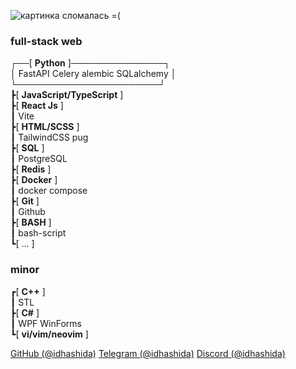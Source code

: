 ![картинка сломалась =(](https://i.imgur.com/fETQyjG.png)
### full-stack web
┌──[ **Python** ]───────────────┐ <br>
│  FastAPI Celery alembic SQLalchemy │ <br>
└───────────────────────┘ <br>
┣[ **JavaScript/TypeScript** ] <br>
┣[ **React Js** ] <br>
┃ Vite <br>
┣[ **HTML/SCSS** ] <br>
┃ TailwindCSS pug <br>
┣[ **SQL** ] <br>
┃ PostgreSQL <br>
┣[ **Redis** ] <br>
┣[ **Docker** ] <br>
┃ docker compose <br>
┣[ **Git** ] <br>
┃ Github <br>
┣[ **BASH** ] <br>
┃ bash-script <br>
┗[ ... ] <br>
### minor
┏[ **C++** ] <br>
┃ STL <br>
┣[ **C#** ] <br>
┃ WPF WinForms <br>
┗[ **vi/vim/neovim** ] <br>

[GitHub (@idhashida)](https://github.com/idhashida)
[Telegram (@idhashida)](https://t.me/idhashida)
[Discord (@idhashida)](https://discordapp.com/users/517293553555079171)
